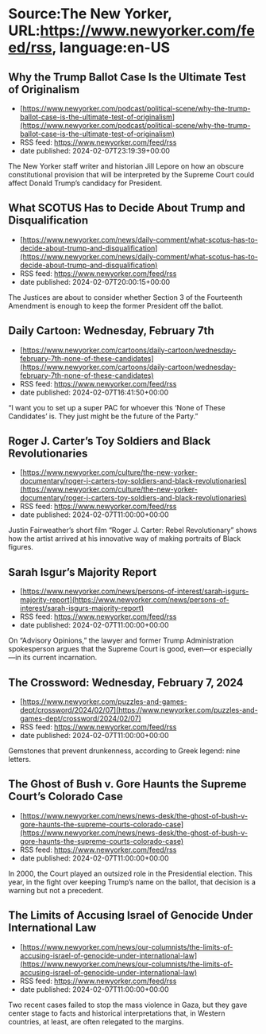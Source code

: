 # Source:The New Yorker, URL:https://www.newyorker.com/feed/rss, language:en-US

## Why the Trump Ballot Case Is the Ultimate Test of Originalism
 - [https://www.newyorker.com/podcast/political-scene/why-the-trump-ballot-case-is-the-ultimate-test-of-originalism](https://www.newyorker.com/podcast/political-scene/why-the-trump-ballot-case-is-the-ultimate-test-of-originalism)
 - RSS feed: https://www.newyorker.com/feed/rss
 - date published: 2024-02-07T23:19:39+00:00

The New Yorker staff writer and historian Jill Lepore on how an obscure constitutional provision that will be interpreted by the Supreme Court could affect Donald Trump’s candidacy for President.

## What SCOTUS Has to Decide About Trump and Disqualification
 - [https://www.newyorker.com/news/daily-comment/what-scotus-has-to-decide-about-trump-and-disqualification](https://www.newyorker.com/news/daily-comment/what-scotus-has-to-decide-about-trump-and-disqualification)
 - RSS feed: https://www.newyorker.com/feed/rss
 - date published: 2024-02-07T20:00:15+00:00

The Justices are about to consider whether Section 3 of the Fourteenth Amendment is enough to keep the former President off the ballot.

## Daily Cartoon: Wednesday, February 7th
 - [https://www.newyorker.com/cartoons/daily-cartoon/wednesday-february-7th-none-of-these-candidates](https://www.newyorker.com/cartoons/daily-cartoon/wednesday-february-7th-none-of-these-candidates)
 - RSS feed: https://www.newyorker.com/feed/rss
 - date published: 2024-02-07T16:41:50+00:00

“I want you to set up a super PAC for whoever this ‘None of These Candidates’ is. They just might be the future of the Party.”

## Roger J. Carter’s Toy Soldiers and Black Revolutionaries
 - [https://www.newyorker.com/culture/the-new-yorker-documentary/roger-j-carters-toy-soldiers-and-black-revolutionaries](https://www.newyorker.com/culture/the-new-yorker-documentary/roger-j-carters-toy-soldiers-and-black-revolutionaries)
 - RSS feed: https://www.newyorker.com/feed/rss
 - date published: 2024-02-07T11:00:00+00:00

Justin Fairweather’s short film “Roger J. Carter: Rebel Revolutionary” shows how the artist arrived at his innovative way of making portraits of Black figures.

## Sarah Isgur’s Majority Report
 - [https://www.newyorker.com/news/persons-of-interest/sarah-isgurs-majority-report](https://www.newyorker.com/news/persons-of-interest/sarah-isgurs-majority-report)
 - RSS feed: https://www.newyorker.com/feed/rss
 - date published: 2024-02-07T11:00:00+00:00

On “Advisory Opinions,” the lawyer and former Trump Administration spokesperson argues that the Supreme Court is good, even—or especially—in its current incarnation.

## The Crossword: Wednesday, February 7, 2024
 - [https://www.newyorker.com/puzzles-and-games-dept/crossword/2024/02/07](https://www.newyorker.com/puzzles-and-games-dept/crossword/2024/02/07)
 - RSS feed: https://www.newyorker.com/feed/rss
 - date published: 2024-02-07T11:00:00+00:00

Gemstones that prevent drunkenness, according to Greek legend: nine letters.

## The Ghost of Bush v. Gore Haunts the Supreme Court’s Colorado Case
 - [https://www.newyorker.com/news/news-desk/the-ghost-of-bush-v-gore-haunts-the-supreme-courts-colorado-case](https://www.newyorker.com/news/news-desk/the-ghost-of-bush-v-gore-haunts-the-supreme-courts-colorado-case)
 - RSS feed: https://www.newyorker.com/feed/rss
 - date published: 2024-02-07T11:00:00+00:00

In 2000, the Court played an outsized role in the Presidential election. This year, in the fight over keeping Trump’s name on the ballot, that decision is a warning but not a precedent.

## The Limits of Accusing Israel of Genocide Under International Law
 - [https://www.newyorker.com/news/our-columnists/the-limits-of-accusing-israel-of-genocide-under-international-law](https://www.newyorker.com/news/our-columnists/the-limits-of-accusing-israel-of-genocide-under-international-law)
 - RSS feed: https://www.newyorker.com/feed/rss
 - date published: 2024-02-07T11:00:00+00:00

Two recent cases failed to stop the mass violence in Gaza, but they gave center stage to facts and historical interpretations that, in Western countries, at least, are often relegated to the margins.


